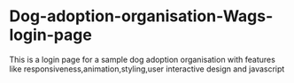 # Dog-adoption-organisation-Wags-login-page
This is a login page for a sample dog adoption organisation with features like responsiveness,animation,styling,user interactive design and javascript
